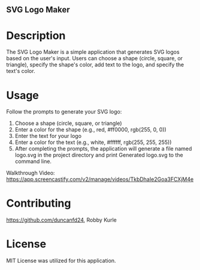 ## SVG Logo Maker

# Description

The SVG Logo Maker is a simple application that generates SVG logos based on the user's input.  Users can choose a shape (circle, square, or triangle), specify the shape's color, add text to the logo, and specify the text's color.

# Usage

Follow the prompts to generate your SVG logo:

1.  Choose a shape (circle, square, or triangle)
2.  Enter a color for the shape (e.g., red, #ff0000, rgb(255, 0, 0))
3.  Enter the text for your logo
4.  Enter a color for the text (e.g., white, #ffffff, rgb(255, 255, 255))
5.  After completing the prompts, the application will generate a file named logo.svg in the project directory and print Generated logo.svg to the command line. 

Walkthrough Video: https://app.screencastify.com/v2/manage/videos/TkbDhaIe2Goa3FCXjM4e

# Contributing

https://github.com/duncanfd24, Robby Kurle

# License
MIT License was utilized for this application.